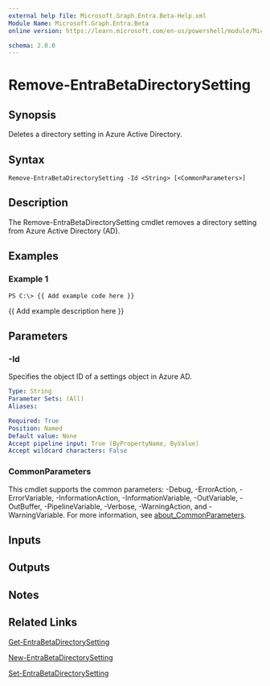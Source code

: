 ```yaml
---
external help file: Microsoft.Graph.Entra.Beta-Help.xml
Module Name: Microsoft.Graph.Entra.Beta
online version: https://learn.microsoft.com/en-us/powershell/module/Microsoft.Graph.Entra.Beta/Remove-EntraBetaDirectorySetting

schema: 2.0.0
---
```


# Remove-EntraBetaDirectorySetting

## Synopsis
Deletes a directory setting in Azure Active Directory.

## Syntax

```
Remove-EntraBetaDirectorySetting -Id <String> [<CommonParameters>]
```

## Description
The Remove-EntraBetaDirectorySetting cmdlet removes a directory setting from Azure Active Directory (AD).

## Examples

### Example 1
```
PS C:\> {{ Add example code here }}
```

{{ Add example description here }}

## Parameters



### -Id
Specifies the object ID of a settings object in Azure AD.

```yaml
Type: String
Parameter Sets: (All)
Aliases:

Required: True
Position: Named
Default value: None
Accept pipeline input: True (ByPropertyName, ByValue)
Accept wildcard characters: False
```

### CommonParameters
This cmdlet supports the common parameters: -Debug, -ErrorAction, -ErrorVariable, -InformationAction, -InformationVariable, -OutVariable, -OutBuffer, -PipelineVariable, -Verbose, -WarningAction, and -WarningVariable. For more information, see [about_CommonParameters](https://go.microsoft.com/fwlink/?LinkID=113216).

## Inputs

## Outputs

## Notes

## Related Links

[Get-EntraBetaDirectorySetting]()

[New-EntraBetaDirectorySetting]()

[Set-EntraBetaDirectorySetting]()

